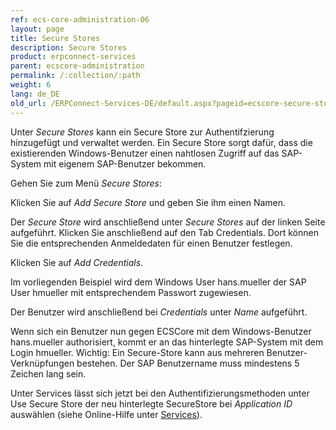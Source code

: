 ```yaml
---
ref: ecs-core-administration-06
layout: page
title: Secure Stores
description: Secure Stores
product: erpconnect-services
parent: ecscore-administration
permalink: /:collection/:path
weight: 6
lang: de_DE
old_url: /ERPConnect-Services-DE/default.aspx?pageid=ecscore-secure-store
---
```


Unter *Secure Stores* kann ein Secure Store zur Authentifzierung hinzugefügt und verwaltet werden. 
Ein Secure Store sorgt dafür, dass die existierenden Windows-Benutzer einen nahtlosen Zugriff auf das SAP-System mit eigenem SAP-Benutzer bekommen.


Gehen Sie zum Menü *Secure Stores*:


Klicken Sie auf *Add Secure Store* und geben Sie ihm einen Namen.


Der *Secure Store* wird anschließend unter *Secure Stores* auf der linken Seite aufgeführt. Klicken Sie anschließend auf den Tab Credentials. Dort können Sie die entsprechenden Anmeldedaten für einen Benutzer festlegen.


Klicken Sie auf *Add Credentials*.

Im vorliegenden Beispiel wird dem Windows User hans.mueller der SAP User hmueller mit entsprechendem Passwort zugewiesen.


Der Benutzer wird anschließend bei *Credentials* unter *Name* aufgeführt. 


Wenn sich ein Benutzer nun gegen ECSCore mit dem Windows-Benutzer hans.mueller authorisiert, kommt er an das hinterlegte SAP-System mit dem Login hmueller.
Wichtig: Ein Secure-Store kann aus mehreren Benutzer-Verknüpfungen bestehen. Der SAP Benutzername muss mindestens 5 Zeichen lang sein.


Unter Services lässt sich jetzt bei den Authentifizierungsmethoden unter Use Secure Store der neu hinterlegte SecureStore bei *Application ID* auswählen (siehe Online-Hilfe unter [Services](./ecscore-service-applikation)).

